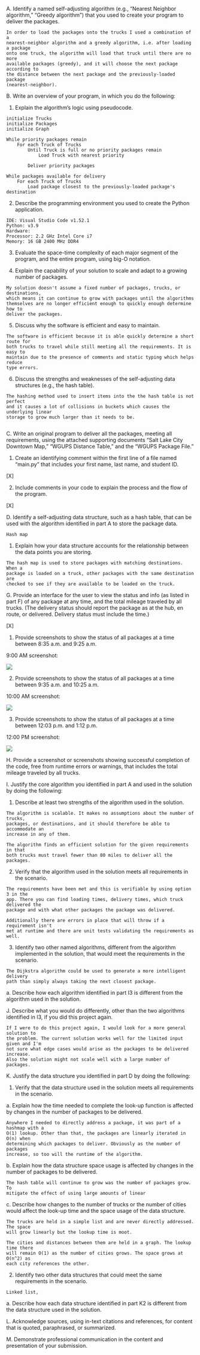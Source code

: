 A. Identify a named self-adjusting algorithm (e.g., “Nearest Neighbor
algorithm,” “Greedy algorithm”) that you used to create your program to deliver
the packages.

```
In order to load the packages onto the trucks I used a combination of a
nearest-neighbor algorithm and a greedy algorithm, i.e. after loading a package
onto one truck, the algorithm will load that truck until there are no more
available packages (greedy), and it will choose the next package according to
the distance between the next package and the previously-loaded package
(nearest-neighbor).
```

B. Write an overview of your program, in which you do the following:

1.  Explain the algorithm’s logic using pseudocode.

```
initialize Trucks
initialize Packages
initialize Graph

While priority packages remain
    For each Truck of Trucks
        Until Truck is full or no priority packages remain
            Load Truck with nearest priority

        Deliver priority packages

While packages available for delivery
    For each Truck of Trucks
        Load package closest to the previously-loaded package's destination
```

2.  Describe the programming environment you used to create the Python
    application.

```
IDE: Visual Studio Code v1.52.1
Python: v3.9
Hardware:
Processor: 2.2 GHz Intel Core i7
Memory: 16 GB 2400 MHz DDR4
```

3.  Evaluate the space-time complexity of each major segment of the program, and
    the entire program, using big-O notation.

4.  Explain the capability of your solution to scale and adapt to a growing
    number of packages.

```
My solution doesn't assume a fixed number of packages, trucks, or destinations,
which means it can continue to grow with packages until the algorithms
themselves are no longer efficient enough to quickly enough determine how to
deliver the packages.
```

5.  Discuss why the software is efficient and easy to maintain.

```
The software is efficient because it is able quickly determine a short route for
both trucks to travel while still meeting all the requirements. It is easy to
maintain due to the presence of comments and static typing which helps reduce
type errors.
```

6.  Discuss the strengths and weaknesses of the self-adjusting data structures
    (e.g., the hash table).

```
The hashing method used to insert items into the the hash table is not perfect
and it causes a lot of collisions in buckets which causes the underlying linear
storage to grow much larger than it needs to be.


```

C. Write an original program to deliver all the packages, meeting all
requirements, using the attached supporting documents “Salt Lake City Downtown
Map,” “WGUPS Distance Table,” and the “WGUPS Package File.”

1.  Create an identifying comment within the first line of a file named
    “main.py” that includes your first name, last name, and student ID.

[X]

2.  Include comments in your code to explain the process and the flow of the
    program.

[X]

D. Identify a self-adjusting data structure, such as a hash table, that can be
used with the algorithm identified in part A to store the package data.

```
Hash map
```

1.  Explain how your data structure accounts for the relationship between the
    data points you are storing.

```
The hash map is used to store packages with matching destinations. When a
package is loaded on a truck, other packages with the same destination are
checked to see if they are available to be loaded on the truck.
```

G. Provide an interface for the user to view the status and info (as listed in
part F) of any package at any time, and the total mileage traveled by all
trucks. (The delivery status should report the package as at the hub, en route,
or delivered. Delivery status must include the time.)

[X]

1.  Provide screenshots to show the status of all packages at a time between
    8:35 a.m. and 9:25 a.m.

9:00 AM screenshot:

![](assets/09-00-status.png)

2.  Provide screenshots to show the status of all packages at a time between
    9:35 a.m. and 10:25 a.m.

10:00 AM screenshot:

![](assets/10-00-status.png)

3.  Provide screenshots to show the status of all packages at a time between
    12:03 p.m. and 1:12 p.m.

12:00 PM screenshot:

![](assets/12-00-status.png)

H. Provide a screenshot or screenshots showing successful completion of the
code, free from runtime errors or warnings, that includes the total mileage
traveled by all trucks.

I. Justify the core algorithm you identified in part A and used in the solution
by doing the following:

1.  Describe at least two strengths of the algorithm used in the solution.

```
The algorithm is scalable. It makes no assumptions about the number of trucks,
packages, or destinations, and it should therefore be able to accommodate an
increase in any of them.

The algorithm finds an efficient solution for the given requirements in that
both trucks must travel fewer than 80 miles to deliver all the packages.
```

2.  Verify that the algorithm used in the solution meets all requirements in the
    scenario.

```
The requirements have been met and this is verifiable by using option 3 in the
app. There you can find loading times, delivery times, which truck delivered the
package and with what other packages the package was delivered.

Additionally there are errors in place that will throw if a requirement isn't
met at runtime and there are unit tests validating the requirements as well.
```

3.  Identify two other named algorithms, different from the algorithm
    implemented in the solution, that would meet the requirements in the
    scenario.

```
The Dijkstra algorithm could be used to generate a more intelligent delivery
path than simply always taking the next closest package.
```

a. Describe how each algorithm identified in part I3 is different from the
algorithm used in the solution.

J. Describe what you would do differently, other than the two algorithms
identified in I3, if you did this project again.

```
If I were to do this project again, I would look for a more general solution to
the problem. The current solution works well for the limited input given and I'm
not sure what edge cases would arise as the packages to be delivered increase.
Also the solution might not scale well with a large number of packages.
```

K. Justify the data structure you identified in part D by doing the following:

1.  Verify that the data structure used in the solution meets all requirements
    in the scenario.

a. Explain how the time needed to complete the look-up function is affected by
changes in the number of packages to be delivered.

```
Anywhere I needed to directly address a package, it was part of a hashmap with a
O(1) lookup. Other than that, the packages are linearly iterated in O(n) when
determining which packages to deliver. Obviously as the number of packages
increase, so too will the runtime of the algorithm.
```

b. Explain how the data structure space usage is affected by changes in the
number of packages to be delivered.

```
The hash table will continue to grow was the number of packages grow. To
mitigate the effect of using large amounts of linear
```

c. Describe how changes to the number of trucks or the number of cities would
affect the look-up time and the space usage of the data structure.

```
The trucks are held in a simple list and are never directly addressed. The space
will grow linearly but the lookup time is moot.

The cities and distances between them are held in a graph. The lookup time there
will remain O(1) as the number of cities grows. The space grows at O(n^2) as
each city references the other.
```

2.  Identify two other data structures that could meet the same requirements in
    the scenario.

```
Linked list,
```

a. Describe how each data structure identified in part K2 is different from the
data structure used in the solution.

L. Acknowledge sources, using in-text citations and references, for content that
is quoted, paraphrased, or summarized.

M. Demonstrate professional communication in the content and presentation of
your submission.
